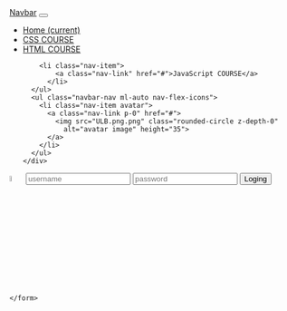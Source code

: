 <!DOCTYPE html>
<html>
<head>



<meta charset="UTF">
<title>abdol programming</title>
<link rel="stylesheet" href="ham.css">
<link rel="icon" href="download.jpg.jpg">
<!-- Font Awesome -->
<link rel="stylesheet" href="https://use.fontawesome.com/releases/v5.8.2/css/all.css">
<!-- Google Fonts -->
<link rel="stylesheet" href="https://fonts.googleapis.com/css?family=Roboto:300,400,500,700&display=swap">
<!-- Bootstrap core CSS -->
<link href="https://cdnjs.cloudflare.com/ajax/libs/twitter-bootstrap/4.4.1/css/bootstrap.min.css" rel="stylesheet">
<!-- Material Design Bootstrap -->
<link href="https://cdnjs.cloudflare.com/ajax/libs/mdbootstrap/4.15.0/css/mdb.min.css" rel="stylesheet">
</head>
<body>
<!-- JQuery -->
<script type="text/javascript" src="https://cdnjs.cloudflare.com/ajax/libs/jquery/3.4.1/jquery.min.js"></script>
<!-- Bootstrap tooltips -->
<script type="text/javascript" src="https://cdnjs.cloudflare.com/ajax/libs/popper.js/1.14.4/umd/popper.min.js"></script>
<!-- Bootstrap core JavaScript -->
<script type="text/javascript" src="https://cdnjs.cloudflare.com/ajax/libs/twitter-bootstrap/4.4.1/js/bootstrap.min.js"></script>
<!-- MDB core JavaScript -->
<script type="text/javascript" src="https://cdnjs.cloudflare.com/ajax/libs/mdbootstrap/4.15.0/js/mdb.min.js"></script>


<!--Navbar -->
<nav class="mb-1 navbar navbar-expand-lg navbar-dark orange lighten-1">
    <a class="navbar-brand" href="#">Navbar</a>
    <button class="navbar-toggler" type="button" data-toggle="collapse" data-target="#navbarSupportedContent-555"
      aria-controls="navbarSupportedContent-555" aria-expanded="false" aria-label="Toggle navigation">
      <span class="navbar-toggler-icon"></span>
    </button>
    <div class="collapse navbar-collapse" id="navbarSupportedContent-555">
      <ul class="navbar-nav mr-auto">
        <li class="nav-item active">
          <a class="nav-link" href="#">Home
            <span class="sr-only">(current)</span>
          </a>
        </li>
        <li class="nav-item">
          <a class="nav-link" href="Home.html">CSS COURSE</a>
        </li>
        <li class="nav-item">
          <a class="nav-link" href="#">HTML COURSE</a>
        </li>

        <li class="nav-item">
            <a class="nav-link" href="#">JavaScript COURSE</a>
          </li>
      </ul>
      <ul class="navbar-nav ml-auto nav-flex-icons">
        <li class="nav-item avatar">
          <a class="nav-link p-0" href="#">
            <img src="ULB.png.png" class="rounded-circle z-depth-0"
              alt="avatar image" height="35">
          </a>
        </li>
      </ul>
    </div>
  </nav>

  <html lang="en" class="full-height">

<!--Main Navigation-->
  <canvas>
  <div class="login">
     <div class="overlay">
    <form class="form-login"> 
      <img src="ULB.png.png" width="5%">
      <input id="dfs" type="text" placeholder="username">
      <input type="password" placeholder="password">
      <button>Loging</button>
      

    </form>


  </div>

</canvas>
 <article id="article">



 </article>
</body>
</html>
